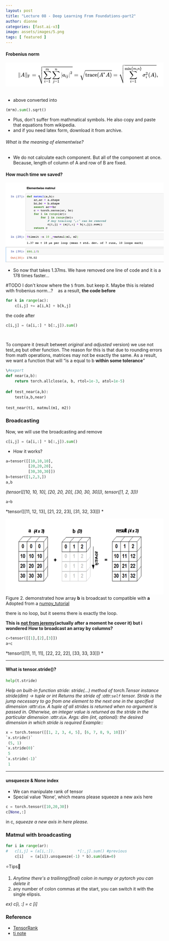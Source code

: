 ```yaml
---
layout: post
title: "Lecture 08 - Deep Learning From Foundations-part2"
author: dionne
categories: [fast.ai-v3]
image: assets/images/5.png
tags: [ featured ]
---
```


#### Frobenius norm

![](/assets/images/7.png) &nbsp;

- above converted into &nbsp; 

~~~ python
(m*m).sum().sqrt()
~~~

- Plus, don't suffer from mathmatical symbols. He also copy and paste that equations from wikipedia.
- and if you need latex form, download it from archive.

###### What is the meaning of elementwise?
- We do not calculate each component. But all of the component at once. Because, length of column of A and row of B are fixed.

#### How much time we saved?

![](/assets/images/4.png)



- So now that takes 1.37ms. We have removed one line of code and it is a 178 times faster...

\#TODO
I don't know where the `5` from. but keep it.
Maybe this is related with frobenius norm...?
&nbsp;&nbsp;
as a result, **the code before**&nbsp;
&nbsp;

~~~ python
for k in range(ac):
    c[i,j] += a[i,k] + b[k,j]
~~~

the code after&nbsp;
&nbsp;&nbsp;

~~~ python
c[i,j] = (a[i,:] * b[:,j]).sum()
~~~
&nbsp;

To compare it (result betweet *original* and *adjusted* version) we use not test_eq but other function. The reason for this is that due to rounding errors from math operations, matrices may not be exactly the same. As a result, we want a function that will “is a equal to b **within some tolerance**”

~~~ python
\#export
def near(a,b): 
    return torch.allclose(a, b, rtol=1e-3, atol=1e-5)

def test_near(a,b): 
    test(a,b,near)

test_near(t1, matmul(m1, m2))
~~~

### Broadcasting

Now, we will use the broadcasting and remove

~~~ python
c[i,j] = (a[i,:] * b[:,j]).sum()
~~~

- How it works?

~~~ python
a=tensor([[10,10,10],
          [20,20,20],
          [30,30,30]])
b=tensor([1,2,3,])
a,b
~~~
    
*(tensor([[10, 10, 10],
         [20, 20, 20],
         [30, 30, 30]]), tensor([1, 2, 3]))*
         
~~~ python
a+b
~~~

*tensor([[11, 12, 13],
        [21, 22, 23],
        [31, 32, 33]])    * 
         
![](/assets/images/3.png)
Figure 2. demonstrated how array **b** is broadcast to compatible with **a** Adopted from a [numpy_tutorial](https://www.tutorialspoint.com/numpy/numpy_broadcasting.htm)&nbsp;

there is no loop, but it seems there is exactly the loop.

**This is [not from jeremy](#what-if-columns)(actually after a moment he cover it) but i wondered How to broadcast an array by columns?**

~~~ python
c=tensor([[1],[2],[3]])
a+c
~~~

*tensor([[11, 11, 11],
        [22, 22, 22],
        [33, 33, 33]])
*

---
        
#### What is tensor.stride()?

~~~ python
help(t.stride)
~~~

*Help on built-in function stride:
stride(...) method of torch.Tensor instance
stride(dim) -> tuple or int
Returns the stride of :attr:`self` tensor.
Stride is the jump necessary to go from one element to the next one in the
specified dimension :attr:`dim`. A tuple of all strides is returned when no
argument is passed in. Otherwise, an integer value is returned as the stride in
the particular dimension :attr:`dim`.
Args:
    dim (int, optional): the desired dimension in which stride is required
Example::*

~~~ python
x = torch.tensor([[1, 2, 3, 4, 5], [6, 7, 8, 9, 10]])`
`x.stride()`
 (5, 1)
`x.stride(0)`
 5
`x.stride(-1)`
 1
~~~

---

#### unsqueeze & None index

- We can manipulate rank of tensor
- Special value 'None', which means please squeeze a new axis here

~~~ python
c = torch.tensor([10,20,30])
c[None,:]
~~~

in c, _squeeze a new axis in here please._


### Matmul with broadcasting

~~~ python
for i in range(ar):
#   c[i,j] = (a[i,:]).          *[:,j].sum() #previous
    c[i]   = (a[i]).unsqueeze(-1) * b).sum(dim=0)
~~~

⭐️Tips🌟    
1) _Anytime there's a trailinng(final) colon in numpy or pytorch you can delete it_
2) any number of colon commas at the start, you can switch it with the single elipsis.

*ex) c[i, :] = c [i]*

### Reference

- [TensorRank](http://mathworld.wolfram.com/TensorRank.html)
- [ti note](https://forums.fast.ai/t/forum-markdown-notes-lesson-8/41896)